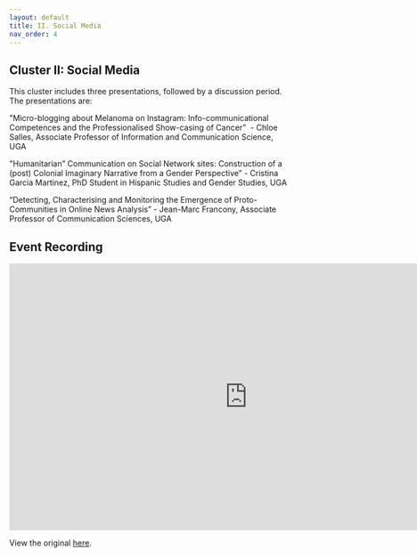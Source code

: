 ```yaml
---
layout: default
title: II. Social Media
nav_order: 4
---
```


## Cluster II: Social Media 

This cluster includes three presentations, followed by a discussion period. The presentations are:

"Micro-blogging about Melanoma on Instagram: Info-communicational Competences and the Professionalised Show-casing of Cancer”  - Chloe Salles, Associate Professor of Information and Communication Science, UGA

"Humanitarian” Communication on Social Network sites: Construction of a (post) Colonial Imaginary Narrative from a Gender Perspective” - Cristina Garcia Martinez, PhD Student in Hispanic Studies and Gender Studies, UGA 

“Detecting, Characterising and Monitoring the Emergence of Proto-Communities in Online News Analysis” - Jean-Marc Francony, Associate Professor of Communication Sciences, UGA

## Event Recording

<iframe height="480" width="853" allowfullscreen frameborder=0 src="https://echo360.ca/media/a8c59eea-f5e6-457d-8581-09380145e387/public"></iframe>

View the original [here](https://echo360.ca/media/a8c59eea-f5e6-457d-8581-09380145e387/public).
